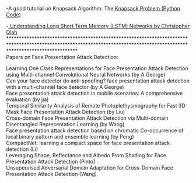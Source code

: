 -A good tutorial on Knapsack Algorithm: The <a href="https://www.google.com/url?q=http%3A%2F%2Fwww.es.ele.tue.nl%2Feducation%2F5MC10%2FSolutions%2Fknapsack.pdf&sa=D">Knapsack Problem </a> <a href="https://github.com/yasar-rehman/Essential-codes/blob/master/Knapsack%20Algorithm"> (Python Code)</a> <br/>

-<a href="https://www.google.com/url?q=http%3A%2F%2Fcolah.github.io%2Fposts%2F2015-08-Understanding-LSTMs%2F&sa=D"> Understanding Long Short Term Memory (LSTM) Networks by Christopher Olah </a> <br/>
************************************************************************************************************************************************************************** <br/>
Papers on Face Presentation Attack Detection:<br/>

Learning One Class Representations for Face Presentation Attack Detection using Multi-channel Convolutional Neural Networks (by A George)<br/>
Can your face detector do anti-spoofing? face presentation attack detection with a multi-channel face detector (by A George)<br/>
Face presentation attack detection in mobile scenarios: A comprehensive evaluation (by jia)<br/>
Temporal Similarity Analysis of Remote Photoplethysmography for Fast 3D Mask Face Presentation Attack Detection (by Liu)<br/>
Cross-domain Face Presentation Attack Detection via Multi-domain Disentangled Representation Learning (by Wang)<br/>
Face presentation attack detection based on chromatic Co-occurrence of local binary pattern and ensemble learning (by Peng)<br/>
CompactNet: learning a compact space for face presentation attack detection (Li)<br/>
Leveraging Shape, Reflectance and Albedo From Shading for Face Presentation Attack Detection (Pinto)<br/>
Unsupervised Adversarial Domain Adaptation for Cross-Domain Face Presentation Attack Detection (Wang)<br/>
